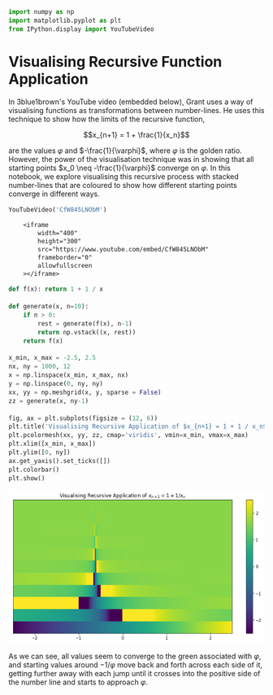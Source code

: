 

```python
import numpy as np
import matplotlib.pyplot as plt
from IPython.display import YouTubeVideo
```

# Visualising Recursive Function Application

In 3blue1brown's YouTube video (embedded below), Grant uses a way of visualising functions as transformations between number-lines. He uses this technique to show how the limits of the recursive function, 

$$x_{n+1} = 1 + \frac{1}{x_n}$$ 

are the values $\varphi$ and $-\frac{1}{\varphi}$, where $\varphi$ is the golden ratio. However, the power of the visualisation technique was in showing that all starting points $x_0 \neq -\frac{1}{\varphi}$ converge on $\varphi$. In this notebook, we explore visualising this recursive process with stacked number-lines that are coloured to show how different starting points converge in different ways. 


```python
YouTubeVideo('CfW845LNObM')
```





        <iframe
            width="400"
            height="300"
            src="https://www.youtube.com/embed/CfW845LNObM"
            frameborder="0"
            allowfullscreen
        ></iframe>
        




```python
def f(x): return 1 + 1 / x

def generate(x, n=10):
    if n > 0:
        rest = generate(f(x), n-1)
        return np.vstack((x, rest))
    return f(x)
  
x_min, x_max = -2.5, 2.5
nx, ny = 1000, 12
x = np.linspace(x_min, x_max, nx)
y = np.linspace(0, ny, ny)
xx, yy = np.meshgrid(x, y, sparse = False)
zz = generate(x, ny-1)

fig, ax = plt.subplots(figsize = (12, 6))
plt.title('Visualising Recursive Application of $x_{n+1} = 1 + 1 / x_n$')
plt.pcolormesh(xx, yy, zz, cmap='viridis', vmin=x_min, vmax=x_max)
plt.xlim([x_min, x_max])
plt.ylim([0, ny])
ax.get_yaxis().set_ticks([])
plt.colorbar()
plt.show()
```


![png](output_3_0.png)


As we can see, all values seem to converge to the green associated with $\varphi$, and starting values around $-1/\varphi$ move back and forth across each side of it, getting further away with each jump until it crosses into the positive side of the number line and starts to approach $\varphi$.
